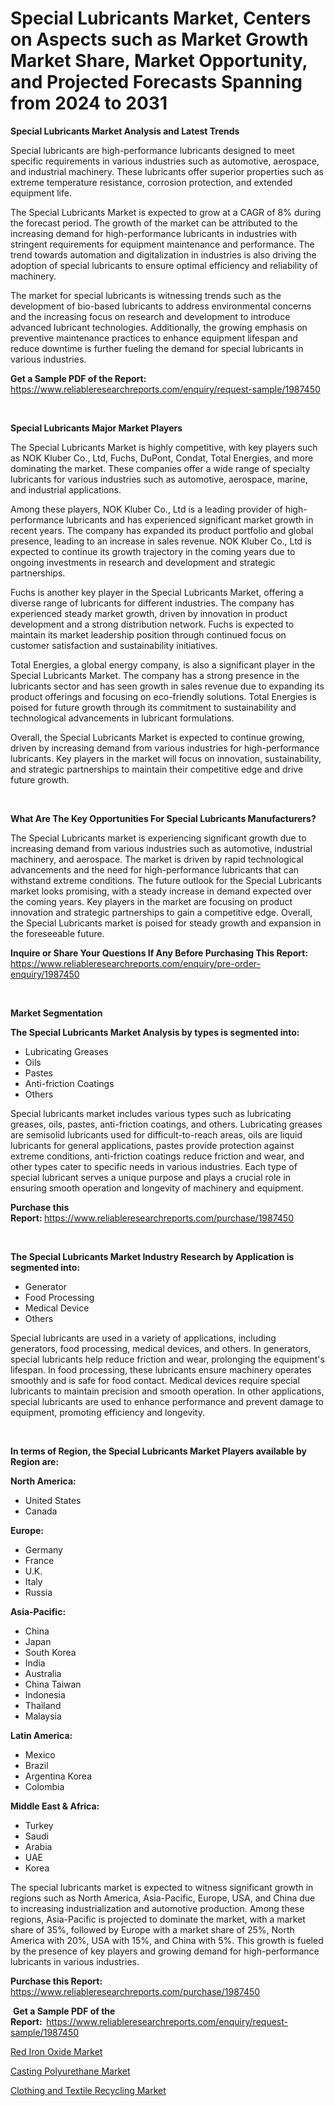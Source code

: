 <p><h1>Special Lubricants Market, Centers on Aspects such as Market Growth Market Share, Market Opportunity, and Projected Forecasts Spanning from 2024 to 2031</h1></p><p><strong>Special Lubricants Market Analysis and Latest Trends</strong></p>
<p><p>Special lubricants are high-performance lubricants designed to meet specific requirements in various industries such as automotive, aerospace, and industrial machinery. These lubricants offer superior properties such as extreme temperature resistance, corrosion protection, and extended equipment life.</p><p>The Special Lubricants Market is expected to grow at a CAGR of 8% during the forecast period. The growth of the market can be attributed to the increasing demand for high-performance lubricants in industries with stringent requirements for equipment maintenance and performance. The trend towards automation and digitalization in industries is also driving the adoption of special lubricants to ensure optimal efficiency and reliability of machinery.</p><p>The market for special lubricants is witnessing trends such as the development of bio-based lubricants to address environmental concerns and the increasing focus on research and development to introduce advanced lubricant technologies. Additionally, the growing emphasis on preventive maintenance practices to enhance equipment lifespan and reduce downtime is further fueling the demand for special lubricants in various industries.</p></p>
<p><strong>Get a Sample PDF of the Report:&nbsp;</strong> <a href="https://www.reliableresearchreports.com/enquiry/request-sample/1987450">https://www.reliableresearchreports.com/enquiry/request-sample/1987450</a></p>
<p>&nbsp;</p>
<p><strong>Special Lubricants Major Market Players</strong></p>
<p><p>The Special Lubricants Market is highly competitive, with key players such as NOK Kluber Co., Ltd, Fuchs, DuPont, Condat, Total Energies, and more dominating the market. These companies offer a wide range of specialty lubricants for various industries such as automotive, aerospace, marine, and industrial applications.</p><p>Among these players, NOK Kluber Co., Ltd is a leading provider of high-performance lubricants and has experienced significant market growth in recent years. The company has expanded its product portfolio and global presence, leading to an increase in sales revenue. NOK Kluber Co., Ltd is expected to continue its growth trajectory in the coming years due to ongoing investments in research and development and strategic partnerships.</p><p>Fuchs is another key player in the Special Lubricants Market, offering a diverse range of lubricants for different industries. The company has experienced steady market growth, driven by innovation in product development and a strong distribution network. Fuchs is expected to maintain its market leadership position through continued focus on customer satisfaction and sustainability initiatives.</p><p>Total Energies, a global energy company, is also a significant player in the Special Lubricants Market. The company has a strong presence in the lubricants sector and has seen growth in sales revenue due to expanding its product offerings and focusing on eco-friendly solutions. Total Energies is poised for future growth through its commitment to sustainability and technological advancements in lubricant formulations.</p><p>Overall, the Special Lubricants Market is expected to continue growing, driven by increasing demand from various industries for high-performance lubricants. Key players in the market will focus on innovation, sustainability, and strategic partnerships to maintain their competitive edge and drive future growth.</p></p>
<p>&nbsp;</p>
<p><strong>What Are The Key Opportunities For Special Lubricants Manufacturers?</strong></p>
<p><p>The Special Lubricants market is experiencing significant growth due to increasing demand from various industries such as automotive, industrial machinery, and aerospace. The market is driven by rapid technological advancements and the need for high-performance lubricants that can withstand extreme conditions. The future outlook for the Special Lubricants market looks promising, with a steady increase in demand expected over the coming years. Key players in the market are focusing on product innovation and strategic partnerships to gain a competitive edge. Overall, the Special Lubricants market is poised for steady growth and expansion in the foreseeable future.</p></p>
<p><strong>Inquire or Share Your Questions If Any Before Purchasing This Report:</strong> <a href="https://www.reliableresearchreports.com/enquiry/pre-order-enquiry/1987450">https://www.reliableresearchreports.com/enquiry/pre-order-enquiry/1987450</a></p>
<p>&nbsp;</p>
<p><strong>Market Segmentation</strong></p>
<p><strong>The Special Lubricants Market Analysis by types is segmented into:</strong></p>
<p><ul><li>Lubricating Greases</li><li>Oils</li><li>Pastes</li><li>Anti-friction Coatings</li><li>Others</li></ul></p>
<p><p>Special lubricants market includes various types such as lubricating greases, oils, pastes, anti-friction coatings, and others. Lubricating greases are semisolid lubricants used for difficult-to-reach areas, oils are liquid lubricants for general applications, pastes provide protection against extreme conditions, anti-friction coatings reduce friction and wear, and other types cater to specific needs in various industries. Each type of special lubricant serves a unique purpose and plays a crucial role in ensuring smooth operation and longevity of machinery and equipment.</p></p>
<p><strong>Purchase this Report:&nbsp;</strong><a href="https://www.reliableresearchreports.com/purchase/1987450">https://www.reliableresearchreports.com/purchase/1987450</a></p>
<p>&nbsp;</p>
<p><strong>The Special Lubricants Market Industry Research by Application is segmented into:</strong></p>
<p><ul><li>Generator</li><li>Food Processing</li><li>Medical Device</li><li>Others</li></ul></p>
<p><p>Special lubricants are used in a variety of applications, including generators, food processing, medical devices, and others. In generators, special lubricants help reduce friction and wear, prolonging the equipment's lifespan. In food processing, these lubricants ensure machinery operates smoothly and is safe for food contact. Medical devices require special lubricants to maintain precision and smooth operation. In other applications, special lubricants are used to enhance performance and prevent damage to equipment, promoting efficiency and longevity.</p></p>
<p>&nbsp;</p>
<p><strong>In terms of Region, the Special Lubricants Market Players available by Region are:</strong></p>
<p>
    <p> <strong> North America: </strong>
        <ul>
            <li>United States</li>
            <li>Canada</li>
        </ul>
        </p> 
    <p> <strong> Europe: </strong>
        <ul>
            <li>Germany</li>
            <li>France</li>
            <li>U.K.</li>
            <li>Italy</li>
            <li>Russia</li>
        </ul>
        </p> 
    <p> <strong> Asia-Pacific: </strong>
        <ul>
            <li>China</li>
            <li>Japan</li>
            <li>South Korea</li>
            <li>India</li>
            <li>Australia</li>
            <li>China Taiwan</li>
            <li>Indonesia</li>
            <li>Thailand</li>
            <li>Malaysia</li>
        </ul>
        </p> 
    <p> <strong> Latin America: </strong>
        <ul>
            <li>Mexico</li>
            <li>Brazil</li>
            <li>Argentina Korea</li>
            <li>Colombia</li>
        </ul>
        </p> 
    <p> <strong> Middle East & Africa: </strong>
        <ul>
            <li>Turkey</li>
            <li>Saudi</li>
            <li>Arabia</li>
            <li>UAE</li>
            <li>Korea</li>
        </ul>
    </p>
    </p>
<p><p>The special lubricants market is expected to witness significant growth in regions such as North America, Asia-Pacific, Europe, USA, and China due to increasing industrialization and automotive production. Among these regions, Asia-Pacific is projected to dominate the market, with a market share of 35%, followed by Europe with a market share of 25%, North America with 20%, USA with 15%, and China with 5%. This growth is fueled by the presence of key players and growing demand for high-performance lubricants in various industries.</p></p>
<p><strong>Purchase this Report: </strong><a href="https://www.reliableresearchreports.com/purchase/1987450">https://www.reliableresearchreports.com/purchase/1987450</a></p>
<p>&nbsp;<strong>Get a Sample PDF of the Report:&nbsp;&nbsp;</strong><a href="https://www.reliableresearchreports.com/enquiry/request-sample/1987450">https://www.reliableresearchreports.com/enquiry/request-sample/1987450</a></p>
<p><strong></strong></p>
<p><p><a href="https://github.com/julyju69/Market-Research-Report-List-2/blob/main/red-iron-oxide-market.md">Red Iron Oxide Market</a></p><p><a href="https://github.com/nathandecarvalho/Market-Research-Report-List-2/blob/main/casting-polyurethane-market.md">Casting Polyurethane Market</a></p><p><a href="https://github.com/kosella/Market-Research-Report-List-2/blob/main/clothing-and-textile-recycling-market.md">Clothing and Textile Recycling Market</a></p></p>
